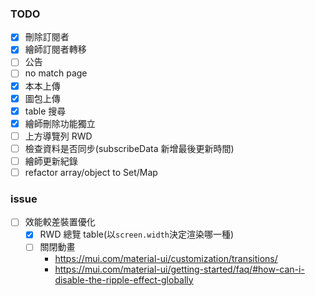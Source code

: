 ### TODO

- [x] 刪除訂閱者
- [x] 繪師訂閱者轉移
- [ ] 公告
- [ ] no match page
- [x] 本本上傳
- [x] 圖包上傳
- [x] table 搜尋
- [x] 繪師刪除功能獨立
- [ ] 上方導覽列 RWD
- [ ] 檢查資料是否同步(subscribeData 新增最後更新時間)
- [ ] 繪師更新紀錄
- [ ] refactor array/object to Set/Map

### issue

- [ ] 效能較差裝置優化
    - [x] RWD 總覽 table(以`screen.width`決定渲染哪一種)
    - [ ] 關閉動畫
        - https://mui.com/material-ui/customization/transitions/
        - https://mui.com/material-ui/getting-started/faq/#how-can-i-disable-the-ripple-effect-globally
